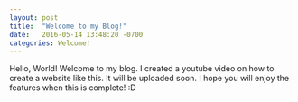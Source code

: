```yaml
---
layout: post
title:  "Welcome to my Blog!"
date:   2016-05-14 13:48:20 -0700
categories: Welcome!
---
```

Hello, World! Welcome to my blog. I created a youtube video on how to create a website like this. It will be uploaded soon.
I hope you will enjoy the features when this is complete! :D
